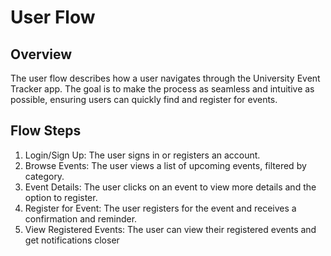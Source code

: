 # User Flow

## Overview
The user flow describes how a user navigates through the University Event Tracker app. The goal is to make the process as seamless and intuitive as possible, ensuring users can quickly find and register for events.

## Flow Steps
1. Login/Sign Up: The user signs in or registers an account.
2. Browse Events: The user views a list of upcoming events, filtered by category.
3. Event Details: The user clicks on an event to view more details and the option to register.
4. Register for Event: The user registers for the event and receives a confirmation and reminder.
5. View Registered Events: The user can view their registered events and get notifications closer
